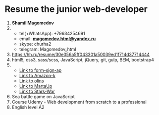 # Resume the junior web-developer

1. **Shamil Magomedov**
2. 
   * tel(+WhatsApp): +79634254691
   * email: **magomedov.html@yandex.ru**
   * skype: churha2   
   * telegram: Magomedov_html
3. https://hh.ru/resume/30e056a5ff043301a50039ed1f714d37714444
4. html5, css3, sass/scss, JavaScript, jQuery, git, gulp, BEM, bootstrap4
5. 
   * [Link to form-sign-ap](https://womajies.github.io/form-signap/)
   * [Link to Amazon-k](https://womajies.github.io/Amazon-k/)
   * [Link to olins](https://womajies.github.io/olins/)
   * [Link to MartaUp](https://womajies.github.io/martaup/)
   * [Link to Stars-War](https://womajies.github.io/stars-war/)
6. Sea battle game on JavaScript
7. Course Udemy - Web development from scratch to a professional
8. English level A2
